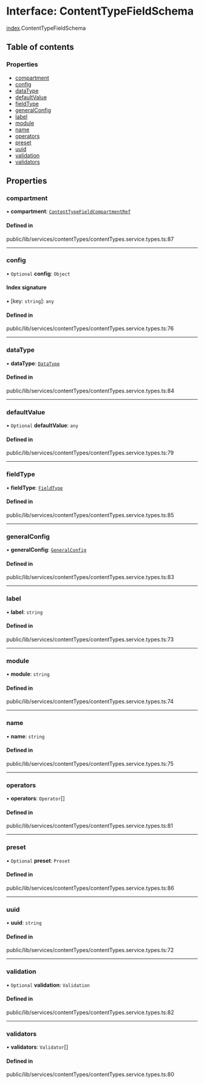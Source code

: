 # Interface: ContentTypeFieldSchema

[index](../wiki/index).ContentTypeFieldSchema

## Table of contents

### Properties

- [compartment](../wiki/index.ContentTypeFieldSchema#compartment)
- [config](../wiki/index.ContentTypeFieldSchema#config)
- [dataType](../wiki/index.ContentTypeFieldSchema#datatype)
- [defaultValue](../wiki/index.ContentTypeFieldSchema#defaultvalue)
- [fieldType](../wiki/index.ContentTypeFieldSchema#fieldtype)
- [generalConfig](../wiki/index.ContentTypeFieldSchema#generalconfig)
- [label](../wiki/index.ContentTypeFieldSchema#label)
- [module](../wiki/index.ContentTypeFieldSchema#module)
- [name](../wiki/index.ContentTypeFieldSchema#name)
- [operators](../wiki/index.ContentTypeFieldSchema#operators)
- [preset](../wiki/index.ContentTypeFieldSchema#preset)
- [uuid](../wiki/index.ContentTypeFieldSchema#uuid)
- [validation](../wiki/index.ContentTypeFieldSchema#validation)
- [validators](../wiki/index.ContentTypeFieldSchema#validators)

## Properties

### compartment

• **compartment**: [`ContentTypeFieldCompartmentRef`](../wiki/index.%3Cinternal%3E.ContentTypeFieldCompartmentRef)

#### Defined in

public/lib/services/contentTypes/contentTypes.service.types.ts:87

___

### config

• `Optional` **config**: `Object`

#### Index signature

▪ [key: `string`]: `any`

#### Defined in

public/lib/services/contentTypes/contentTypes.service.types.ts:76

___

### dataType

• **dataType**: [`DataType`](../wiki/index.%3Cinternal%3E.DataType)

#### Defined in

public/lib/services/contentTypes/contentTypes.service.types.ts:84

___

### defaultValue

• `Optional` **defaultValue**: `any`

#### Defined in

public/lib/services/contentTypes/contentTypes.service.types.ts:79

___

### fieldType

• **fieldType**: [`FieldType`](../wiki/index.%3Cinternal%3E.FieldType)

#### Defined in

public/lib/services/contentTypes/contentTypes.service.types.ts:85

___

### generalConfig

• **generalConfig**: [`GeneralConfig`](../wiki/index.%3Cinternal%3E.GeneralConfig)

#### Defined in

public/lib/services/contentTypes/contentTypes.service.types.ts:83

___

### label

• **label**: `string`

#### Defined in

public/lib/services/contentTypes/contentTypes.service.types.ts:73

___

### module

• **module**: `string`

#### Defined in

public/lib/services/contentTypes/contentTypes.service.types.ts:74

___

### name

• **name**: `string`

#### Defined in

public/lib/services/contentTypes/contentTypes.service.types.ts:75

___

### operators

• **operators**: `Operator`[]

#### Defined in

public/lib/services/contentTypes/contentTypes.service.types.ts:81

___

### preset

• `Optional` **preset**: `Preset`

#### Defined in

public/lib/services/contentTypes/contentTypes.service.types.ts:86

___

### uuid

• **uuid**: `string`

#### Defined in

public/lib/services/contentTypes/contentTypes.service.types.ts:72

___

### validation

• `Optional` **validation**: `Validation`

#### Defined in

public/lib/services/contentTypes/contentTypes.service.types.ts:82

___

### validators

• **validators**: `Validator`[]

#### Defined in

public/lib/services/contentTypes/contentTypes.service.types.ts:80
